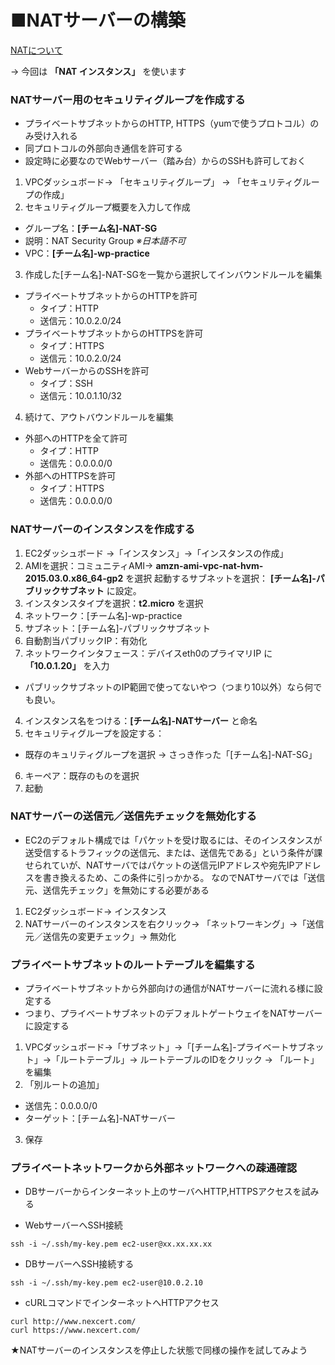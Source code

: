 ■NATサーバーの構築
===

[NATについて](http://docs.aws.amazon.com/ja_jp/AmazonVPC/latest/UserGuide/vpc-nat.html)

-> 今回は **「NAT インスタンス」** を使います

### NATサーバー用のセキュリティグループを作成する
* プライベートサブネットからのHTTP, HTTPS（yumで使うプロトコル）のみ受け入れる
* 同プロトコルの外部向き通信を許可する
* 設定時に必要なのでWebサーバー（踏み台）からのSSHも許可しておく

1. VPCダッシュボード-> 「セキュリティグループ」 -> 「セキュリティグループの作成」
2. セキュリティグループ概要を入力して作成
  * グループ名：**[チーム名]-NAT-SG**
  * 説明：NAT Security Group *※日本語不可*
  * VPC：**[チーム名]-wp-practice**
3. 作成した[チーム名]-NAT-SGを一覧から選択してインバウンドルールを編集
  * プライベートサブネットからのHTTPを許可
    * タイプ：HTTP
    * 送信元：10.0.2.0/24
  * プライベートサブネットからのHTTPSを許可
    * タイプ：HTTPS
    * 送信元：10.0.2.0/24
  * WebサーバーからのSSHを許可
    * タイプ：SSH
    * 送信元：10.0.1.10/32
4. 続けて、アウトバウンドルールを編集
  * 外部へのHTTPを全て許可
    * タイプ：HTTP
    * 送信先：0.0.0.0/0
  * 外部へのHTTPSを許可
    * タイプ：HTTPS
    * 送信先：0.0.0.0/0

### NATサーバーのインスタンスを作成する

1. EC2ダッシュボード ->「インスタンス」->「インスタンスの作成」
2. AMIを選択：コミュニティAMI-> **amzn-ami-vpc-nat-hvm-2015.03.0.x86_64-gp2** を選択
起動するサブネットを選択： **[チーム名]-パブリックサブネット** に設定。
3. インスタンスタイプを選択：**t2.micro** を選択
4. ネットワーク：[チーム名]-wp-practice
5. サブネット：[チーム名]-パブリックサブネット
6. 自動割当パブリックIP：有効化
7. ネットワークインタフェース：デバイスeth0のプライマリIP に **「10.0.1.20」** を入力
  * パブリックサブネットのIP範囲で使ってないやつ（つまり10以外）なら何でも良い。
4. インスタンス名をつける：**[チーム名]-NATサーバー** と命名
5. セキュリティグループを設定する：
  * 既存のキュリティグループを選択 -> さっき作った「[チーム名]-NAT-SG」
6. キーペア：既存のものを選択
7. 起動

### NATサーバーの送信元／送信先チェックを無効化する

* EC2のデフォルト構成では「パケットを受け取るには、そのインスタンスが送受信するトラフィックの送信元、または、送信先である」という条件が課せられていが、NATサーバではパケットの送信元IPアドレスや宛先IPアドレスを書き換えるため、この条件に引っかかる。
なのでNATサーバでは「送信元、送信先チェック」を無効にする必要がある


1. EC2ダッシュボード-> インスタンス
2. NATサーバーのインスタンスを右クリック-> 「ネットワーキング」->「送信元／送信先の変更チェック」-> 無効化

### プライベートサブネットのルートテーブルを編集する
* プライベートサブネットから外部向けの通信がNATサーバーに流れる様に設定する
* つまり、プライベートサブネットのデフォルトゲートウェイをNATサーバーに設定する


1. VPCダッシュボード->「サブネット」->「[チーム名]-プライベートサブネット」->「ルートテーブル」-> ルートテーブルのIDをクリック -> 「ルート」を編集
2. 「別ルートの追加」
  * 送信先：0.0.0.0/0
  * ターゲット：[チーム名]-NATサーバー
3. 保存

### プライベートネットワークから外部ネットワークへの疎通確認
* DBサーバーからインターネット上のサーバへHTTP,HTTPSアクセスを試みる

* WebサーバーへSSH接続
```bash:
ssh -i ~/.ssh/my-key.pem ec2-user@xx.xx.xx.xx
```
* DBサーバーへSSH接続する
```bash:
ssh -i ~/.ssh/my-key.pem ec2-user@10.0.2.10
```
* cURLコマンドでインターネットへHTTPアクセス
```bash:
curl http://www.nexcert.com/
curl https://www.nexcert.com/
```

★NATサーバーのインスタンスを停止した状態で同様の操作を試してみよう
